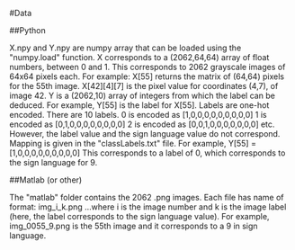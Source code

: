#Data

##Python

X.npy and Y.npy are numpy array that can be loaded using the "numpy.load" function.
X corresponds to a (2062,64,64) array of float numbers, between 0 and 1. This 
corresponds to 2062 grayscale images of 64x64 pixels each.
For example:
X[55] returns the matrix of (64,64) pixels for the 55th image.
X[42][4][7] is the pixel value for coordinates (4,7), of image 42. 
Y is a (2062,10) array of integers from which the label can be deduced. For example,
Y[55] is the label for X[55].
Labels are one-hot encoded. There are 10 labels. 
0 is encoded as [1,0,0,0,0,0,0,0,0,0]
1 is encoded as [0,1,0,0,0,0,0,0,0,0]
2 is encoded as [0,0,1,0,0,0,0,0,0,0]
etc.
However, the label value and the sign language value do not correspond. Mapping is
given in the "classLabels.txt" file. For example,
Y[55] = [1,0,0,0,0,0,0,0,0,0]
This corresponds to a label of 0, which corresponds to the sign language for 9.

##Matlab (or other)

The "matlab" folder contains the 2062 .png images. Each file has name of format:
img_i_k.png
...where i is the image number and k is the image label (here, the label corresponds 
to the sign language value). For example,
img_0055_9.png is the 55th image and it corresponds to a 9 in sign language.



